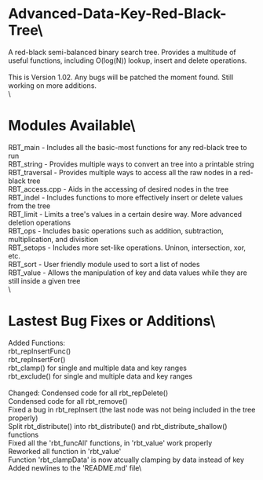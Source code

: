# Advanced-Data-Key-Red-Black-Tree\
A red-black semi-balanced binary search tree. Provides a multitude of useful functions, including O(log(N)) lookup, insert and delete operations.\
\
This is Version 1.02. Any bugs will be patched the moment found. Still working on more additions.\
\
# Modules Available\
RBT_main		- Includes all the basic-most functions for any red-black tree to run\
RBT_string		- Provides multiple ways to convert an tree into a printable string\
RBT_traversal	- Provides multiple ways to access all the raw nodes in a red-black tree\
RBT_access.cpp	- Aids in the accessing of desired nodes in the tree\
RBT_indel		- Includes functions to more effectively insert or delete values from the tree\
RBT_limit		- Limits a tree's values in a certain desire way. More advanced deletion operations\
RBT_ops			- Includes basic operations such as addition, subtraction, multiplication, and divisition\
RBT_setops		- Includes more set-like operations. Uninon, intersection, xor, etc.\
RBT_sort		- User friendly module used to sort a list of nodes\
RBT_value		- Allows the manipulation of key and data values while they are still inside a given tree\
\
# Lastest Bug Fixes or Additions\
Added Functions:\
	rbt_repInsertFunc()\
	rbt_repInsertFor()\
	rbt_clamp() for single and multiple data and key ranges\
	rbt_exclude() for single and multiple data and key ranges\
\
Changed:
	Condensed code for all rbt_repDelete()\
	Condensed code for all rbt_remove()\
	Fixed a bug in rbt_repInsert (the last node was not being included in the tree properly)\
	Split rbt_distribute() into rbt_distribute() and rbt_distribute_shallow() functions\
	Fixed all the 'rbt_funcAll' functions, in 'rbt_value' work properly\
	Reworked all function in 'rbt_value'\
	Function 'rbt_clampData' is now atcually clamping by data instead of key\
	Added newlines to the 'README.md' file\
